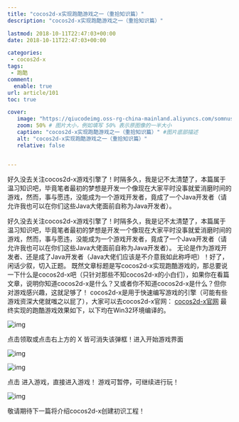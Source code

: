 ```yaml
---
title: "cocos2d-x实现跑酷游戏之一（重拾知识篇）"
description: "cocos2d-x实现跑酷游戏之一（重拾知识篇）"

lastmod: 2018-10-11T22:47:03+00:00
date: 2018-10-11T22:47:03+00:00

categories:
 - cocos2d-x
tags:
 - 跑酷
comment:
  enable: true
url: article/101
toc: true

cover:
   image: "https://qiucodeimg.oss-rg-china-mainland.aliyuncs.com/somnus/1539268320355.png" #图片路径例如：posts/tech/123/123.png
   zoom: 50% # 图片大小，例如填写 50% 表示原图像的一半大小
   caption: "cocos2d-x实现跑酷游戏之一（重拾知识篇）" #图片底部描述
   alt: "cocos2d-x实现跑酷游戏之一（重拾知识篇）"
   relative: false


---
```


好久没去关注cocos2d-x游戏引擎了！时隔多久，我是记不太清楚了，本篇属于温习知识吧，毕竟笔者最初的梦想是开发一个像现在大家平时没事就爱消磨时间的游戏，然而，事与愿违，没能成为一个游戏开发者，竟成了一个Java开发者（请允许我也可以在你们这些Java大佬面前自称为Java开发者）。

<!--more-->

好久没去关注cocos2d-x游戏引擎了！时隔多久，我是记不太清楚了，本篇属于温习知识吧，毕竟笔者最初的梦想是开发一个像现在大家平时没事就爱消磨时间的游戏，然而，事与愿违，没能成为一个游戏开发者，竟成了一个Java开发者（请允许我也可以在你们这些Java大佬面前自称为Java开发者）。
无论是作为游戏开发者、还是成了Java开发者（Java大佬们应该是不介意我如此称呼吧）！好了，闲话少叙，切入正题。
既然文章标题是写cocos2d-x实现跑酷游戏的，那总要说一下什么是cocos2d-x吧（只针对那些不知cocos2d-x的小白们），如果你在看篇文章，说明你知道cocos2d-x是什么？又或者你不知道cocos2d-x是什么？但你对游戏感兴趣，这就足够了！
cocos2d-x是用于快速编写游戏的引擎（可能有些游戏资深大佬就嗤之以屁了），大家可以去cocos2d-x官网： [cocos2d-x官网](http://www.cocos2d-x.org/)
最终实现的跑酷游戏效果如下，以下均在Win32环境编译的。

![img](https://qiucodeimg.oss-rg-china-mainland.aliyuncs.com/somnus/1539268320355.png)

点击领取或点击右上方的 X 皆可消失该弹框！进入开始游戏界面

![img](https://qiucodeimg.oss-rg-china-mainland.aliyuncs.com/somnus/1539268494703.png)

![img](https://qiucodeimg.oss-rg-china-mainland.aliyuncs.com/somnus/1539268585739.png)

点击 进入游戏，直接进入游戏！
游戏可暂停，可继续进行玩！

![img](https://qiucodeimg.oss-rg-china-mainland.aliyuncs.com/somnus/1539268742610.png)

敬请期待下一篇将介绍cocos2d-x创建初识工程！